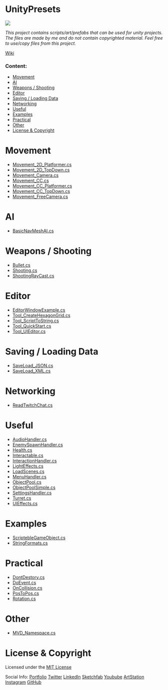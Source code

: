 # UnityPresets

<a href="https://github.com/MarcelvanDuijnDev/UnityPresets">
<img align="center" src="https://raw.githubusercontent.com/MarcelvanDuijnDev/MarcelvanDuijnDev/main/Images/Project_Header_UnityPresets.png">
</a>

_This project contains scripts/art/prefabs that can be used for unity projects.
The files are made by me and do not contain copyrighted material.
Feel free to use/copy files from this project._

[Wiki](https://github.com/MarcelvanDuijnDev/UnityPresets/wiki)
 

### Content:
* [Movement](#movement)
* [AI](#ai)
* [Weapons / Shooting](#weapons--shooting)
* [Editor](#editor)
* [Saving / Loading Data](#saving--loading-data)
* [Networking](#networking)
* [Useful](#useful)
* [Examples](#examples)
* [Practical](#practical)
* [Other](#other)
* [License & Copyright](#license--copyright)
  
# Movement 
- [Movement_2D_Platformer.cs](https://github.com/MarcelvanDuijnDev/UnityPresets/blob/main/Assets/Scripts/Movement/Movement_2D_Platformer.cs)
- [Movement_2D_TopDown.cs](https://github.com/MarcelvanDuijnDev/UnityPresets/blob/main/Assets/Scripts/Movement/Movement_2D_TopDown.cs)
- [Movement_Camera.cs](https://github.com/MarcelvanDuijnDev/UnityPresets/blob/main/Assets/Scripts/Movement/Movement_Camera.cs)
- [Movement_CC.cs](https://github.com/MarcelvanDuijnDev/UnityPresets/blob/main/Assets/Scripts/Movement/Movement_CC.cs)
- [Movement_CC_Platformer.cs](https://github.com/MarcelvanDuijnDev/UnityPresets/blob/main/Assets/Scripts/Movement/Movement_CC_Platformer.cs)
- [Movement_CC_TopDown.cs](https://github.com/MarcelvanDuijnDev/UnityPresets/blob/main/Assets/Scripts/Movement/Movement_CC_TopDown.cs)
- [Movement_FreeCamera.cs](https://github.com/MarcelvanDuijnDev/UnityPresets/blob/main/Assets/Scripts/Movement/Movement_FreeCamera.cs)

# AI
- [BasicNavMeshAI.cs](https://github.com/MarcelvanDuijnDev/UnityPresets/blob/main/Assets/Scripts/AI/BasicNavMeshAI.cs)

# Weapons / Shooting
- [Bullet.cs](https://github.com/MarcelvanDuijnDev/UnityPresets/blob/main/Assets/Scripts/Weapons/Bullet.cs)
- [Shooting.cs](https://github.com/MarcelvanDuijnDev/UnityPresets/blob/main/Assets/Scripts/Weapons/Shooting.cs)
- [ShootingRayCast.cs](https://github.com/MarcelvanDuijnDev/UnityPresets/blob/main/Assets/Scripts/Weapons/ShootingRayCast.cs)

# Editor
- [EditorWindowExample.cs](https://github.com/MarcelvanDuijnDev/UnityPresets/blob/main/Assets/Editor/EditorWindowExample.cs)
- [Tool_CreateHexagonGrid.cs](https://github.com/MarcelvanDuijnDev/UnityPresets/blob/main/Assets/Editor/Tool_CreateHexagonGrid.cs)
- [Tool_ScriptToString.cs](https://github.com/MarcelvanDuijnDev/UnityPresets/blob/main/Assets/Editor/Tool_ScriptToString.cs)
- [Tool_QuickStart.cs](https://github.com/MarcelvanDuijnDev/UnityPresets/blob/main/Assets/Editor/Tool_QuickStart.cs)
- [Tool_UIEditor.cs](https://github.com/MarcelvanDuijnDev/UnityPresets/blob/main/Assets/Editor/Tool_UIEditor.cs)

# Saving / Loading Data
- [SaveLoad_JSON.cs](https://github.com/MarcelvanDuijnDev/UnityPresets/blob/main/Assets/Scripts/SaveLoadHandler/SaveLoad_JSON.cs)
- [SaveLoad_XML.cs](https://github.com/MarcelvanDuijnDev/UnityPresets/blob/main/Assets/Scripts/SaveLoadHandler/SaveLoad_XML.cs)

# Networking
- [ReadTwitchChat.cs](https://github.com/MarcelvanDuijnDev/UnityPresets/blob/main/Assets/Scripts/Networking/ReadTwitchChat.cs)

# Useful
- [AudioHandler.cs](https://github.com/MarcelvanDuijnDev/UnityPresets/blob/main/Assets/Scripts/Useful/AudioHandler.cs)
- [EnemySpawnHandler.cs](https://github.com/MarcelvanDuijnDev/UnityPresets/blob/main/Assets/Scripts/Useful/EnemySpawnHandler.cs)
- [Health.cs](https://github.com/MarcelvanDuijnDev/UnityPresets/blob/main/Assets/Scripts/Useful/Health.cs)
- [Interactable.cs](https://github.com/MarcelvanDuijnDev/UnityPresets/blob/main/Assets/Scripts/Useful/Interactable.cs)
- [InteractionHandler.cs](https://github.com/MarcelvanDuijnDev/UnityPresets/blob/main/Assets/Scripts/Useful/InteractionHandler.cs)
- [LightEffects.cs](https://github.com/MarcelvanDuijnDev/UnityPresets/blob/main/Assets/Scripts/Useful/LightEffects.cs)
- [LoadScenes.cs](https://github.com/MarcelvanDuijnDev/UnityPresets/blob/main/Assets/Scripts/Useful/LoadScenes.cs)
- [MenuHandler.cs](https://github.com/MarcelvanDuijnDev/UnityPresets/blob/main/Assets/Scripts/Useful/MenuHandler.cs)
- [ObjectPool.cs](https://github.com/MarcelvanDuijnDev/UnityPresets/blob/main/Assets/Scripts/ObjectPool/ObjectPool.cs)
- [ObjectPoolSimple.cs](https://github.com/MarcelvanDuijnDev/UnityPresets/blob/main/Assets/Scripts/ObjectPool/ObjectPoolSimple.cs)
- [SettingsHandler.cs](https://github.com/MarcelvanDuijnDev/UnityPresets/blob/main/Assets/Scripts/Useful/SettingsHandler.cs)
- [Turret.cs](https://github.com/MarcelvanDuijnDev/UnityPresets/blob/main/Assets/Scripts/Useful/Turret.cs)
- [UIEffects.cs](https://github.com/MarcelvanDuijnDev/UnityPresets/blob/main/Assets/Scripts/Useful/UIEffects.cs)

# Examples
- [ScriptebleGameObject.cs](https://github.com/MarcelvanDuijnDev/UnityPresets/blob/main/Assets/Scripts/RandomExamples/ScriptebleGameObject.cs)
- [StringFormats.cs](https://github.com/MarcelvanDuijnDev/UnityPresets/blob/main/Assets/Scripts/RandomExamples/StringFormats.cs)

# Practical
- [DontDestory.cs](https://github.com/MarcelvanDuijnDev/UnityPresets/blob/main/Assets/Scripts/Practical/DontDestroy.cs)
- [DoEvent.cs](https://github.com/MarcelvanDuijnDev/UnityPresets/blob/main/Assets/Scripts/Practical/DoEvent.cs)
- [OnCollision.cs](https://github.com/MarcelvanDuijnDev/UnityPresets/blob/main/Assets/Scripts/Practical/OnCollision.cs)
- [PosToPos.cs](https://github.com/MarcelvanDuijnDev/UnityPresets/blob/main/Assets/Scripts/Practical/PosToPos.cs)
- [Rotation.cs](https://github.com/MarcelvanDuijnDev/UnityPresets/blob/main/Assets/Scripts/Practical/Rotation.cs)

# Other
- [MVD_Namespace.cs](https://github.com/MarcelvanDuijnDev/UnityPresets/blob/main/Assets/Scripts/Other/MVD_Namespace.cs)

# License & Copyright
Licensed under the [MIT License](https://github.com/MarcelvanDuijnDev/UnityPresets/blob/main/LICENSE)

Social Info: 
[Portfolio](https://www.marcelvanduijn.com/)
[Twitter](https://twitter.com/MarcelvanDuijn_)
[LinkedIn](https://www.linkedin.com/in/marcel-van-duijn/)
[Sketchfab](https://sketchfab.com/MarcelvanDuijn)
[Youbube](https://www.youtube.com/channel/UCifUu8rDfr-ljsMx8bUVGrg)
[ArtStation](https://www.artstation.com/marcelvanduijn)
[Instagram](https://www.instagram.com/marcelvanduijn_/)
[GitHub](https://github.com/MarcelvanDuijnDev)
